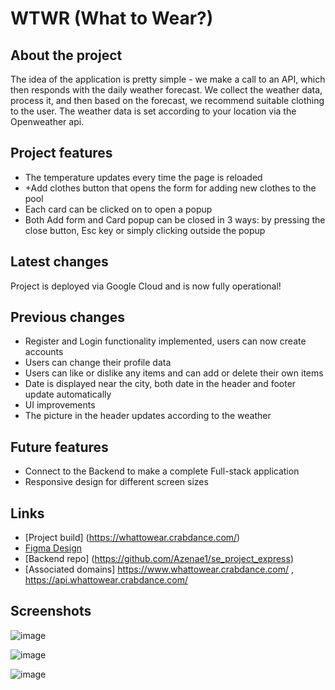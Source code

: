# WTWR (What to Wear?)

## About the project

The idea of the application is pretty simple - we make a call to an API, which then responds with the daily weather forecast. We collect the weather data, process it, and then based on the forecast, we recommend suitable clothing to the user.
The weather data is set according to your location via the Openweather api.

## Project features

- The temperature updates every time the page is reloaded
- +Add clothes button that opens the form for adding new clothes to the pool
- Each card can be clicked on to open a popup
- Both Add form and Card popup can be closed in 3 ways: by pressing the close button, Esc key or simply clicking outside the popup

## Latest changes

Project is deployed via Google Cloud and is now fully operational!

## Previous changes

- Register and Login functionality implemented, users can now create accounts
- Users can change their profile data
- Users can like or dislike any items and can add or delete their own items
- Date is displayed near the city, both date in the header and footer update automatically
- UI improvements
- The picture in the header updates according to the weather

## Future features

- Connect to the Backend to make a complete Full-stack application
- Responsive design for different screen sizes

## Links

- [Project build] (https://whattowear.crabdance.com/)
- [Figma Design](https://www.figma.com/file/DTojSwldenF9UPKQZd6RRb/Sprint-10%3A-WTWR)
- [Backend repo] (https://github.com/Azenae1/se_project_express)
- [Associated domains] https://www.whattowear.crabdance.com/ , https://api.whattowear.crabdance.com/

## Screenshots

![image](https://github.com/Azenae1/se_project_react/assets/139771209/139a089a-9efe-4d66-a82d-41957b819534)

![image](https://github.com/Azenae1/se_project_react/assets/139771209/95a8c13c-17e4-4081-8192-9ac315e373c2)

![image](https://github.com/Azenae1/se_project_react/assets/139771209/0a43c8fa-a106-4c81-b17b-e8e4c8755858)
